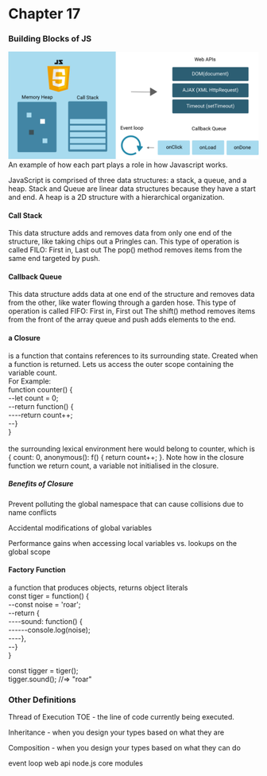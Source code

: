 # Chapter 17

### Building Blocks of JS
![](./Images/400-javascript-parts.png)</br>An example of how each part plays a role in how Javascript works.

JavaScript is comprised of three data structures: a stack, a queue, and a heap.
Stack and Queue are linear data structures because they have a start and end. A heap is a 
2D structure with a hierarchical organization.
#### Call Stack
This data structure adds and removes data from only one end of the structure, like taking chips out a 
Pringles can. This type of operation is called FILO: First in, Last out
The pop() method removes items from the same end targeted by push.
#### Callback Queue
This data structure adds data at one end of the structure and removes data from the other, like water
flowing through a garden hose. This type of operation is called FIFO: First in, First out
The shift() method removes items from the front of the array queue and push adds elements to the end.</br> 

#### a Closure 
is a function that contains references to its surrounding state. Created when a function is returned.
Lets us access the outer scope containing the variable count.
</br> For Example:</br> 
function counter() {</br>
--let count = 0;</br>
--return function() {</br>
----return count++;</br>
--}</br>
}</br> </br> 
the surrounding lexical environment here would belong to counter, which is { count: 0, anonymous(): f() { return count++; }. Note how in the closure function we return count, a variable not initialised in the closure.</br>

##### Benefits of Closure</br>
Prevent polluting the global namespace that can cause collisions due to name conflicts</br>

Accidental modifications of global variables</br>

Performance gains when accessing local variables vs. lookups on the global scope</br>

#### Factory Function
a function that produces objects, returns object literals</br>
const tiger = function() {</br>
--const noise = 'roar';</br>
--return {</br>
----sound: function() {</br>
------console.log(noise);</br>
----},</br>
--}</br>
}</br>

const tigger = tiger();</br>
tigger.sound(); //=> "roar"

### Other Definitions</br>
Thread of Execution TOE - the line of code currently being executed.

Inheritance - when you design your types based on what they are

Composition - when you design your types based on what they can do

event loop
web api
node.js core modules



